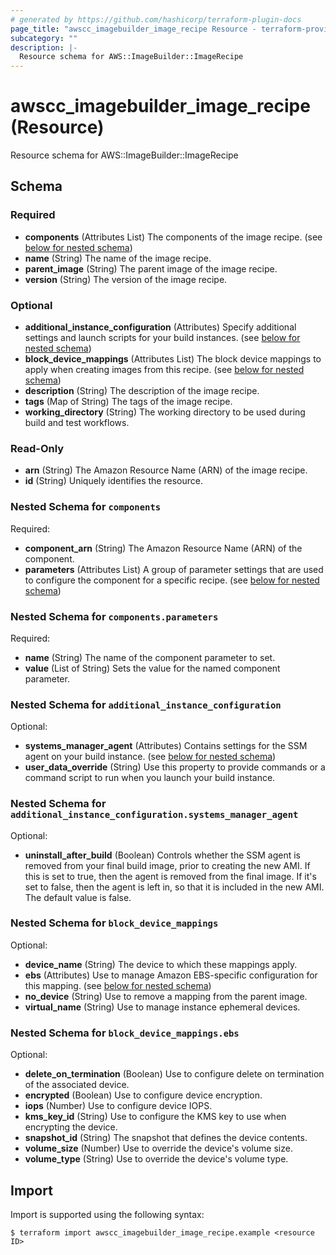 ```yaml
---
# generated by https://github.com/hashicorp/terraform-plugin-docs
page_title: "awscc_imagebuilder_image_recipe Resource - terraform-provider-awscc"
subcategory: ""
description: |-
  Resource schema for AWS::ImageBuilder::ImageRecipe
---
```


# awscc_imagebuilder_image_recipe (Resource)

Resource schema for AWS::ImageBuilder::ImageRecipe



<!-- schema generated by tfplugindocs -->
## Schema

### Required

- **components** (Attributes List) The components of the image recipe. (see [below for nested schema](#nestedatt--components))
- **name** (String) The name of the image recipe.
- **parent_image** (String) The parent image of the image recipe.
- **version** (String) The version of the image recipe.

### Optional

- **additional_instance_configuration** (Attributes) Specify additional settings and launch scripts for your build instances. (see [below for nested schema](#nestedatt--additional_instance_configuration))
- **block_device_mappings** (Attributes List) The block device mappings to apply when creating images from this recipe. (see [below for nested schema](#nestedatt--block_device_mappings))
- **description** (String) The description of the image recipe.
- **tags** (Map of String) The tags of the image recipe.
- **working_directory** (String) The working directory to be used during build and test workflows.

### Read-Only

- **arn** (String) The Amazon Resource Name (ARN) of the image recipe.
- **id** (String) Uniquely identifies the resource.

<a id="nestedatt--components"></a>
### Nested Schema for `components`

Required:

- **component_arn** (String) The Amazon Resource Name (ARN) of the component.
- **parameters** (Attributes List) A group of parameter settings that are used to configure the component for a specific recipe. (see [below for nested schema](#nestedatt--components--parameters))

<a id="nestedatt--components--parameters"></a>
### Nested Schema for `components.parameters`

Required:

- **name** (String) The name of the component parameter to set.
- **value** (List of String) Sets the value for the named component parameter.



<a id="nestedatt--additional_instance_configuration"></a>
### Nested Schema for `additional_instance_configuration`

Optional:

- **systems_manager_agent** (Attributes) Contains settings for the SSM agent on your build instance. (see [below for nested schema](#nestedatt--additional_instance_configuration--systems_manager_agent))
- **user_data_override** (String) Use this property to provide commands or a command script to run when you launch your build instance.

<a id="nestedatt--additional_instance_configuration--systems_manager_agent"></a>
### Nested Schema for `additional_instance_configuration.systems_manager_agent`

Optional:

- **uninstall_after_build** (Boolean) Controls whether the SSM agent is removed from your final build image, prior to creating the new AMI. If this is set to true, then the agent is removed from the final image. If it's set to false, then the agent is left in, so that it is included in the new AMI. The default value is false.



<a id="nestedatt--block_device_mappings"></a>
### Nested Schema for `block_device_mappings`

Optional:

- **device_name** (String) The device to which these mappings apply.
- **ebs** (Attributes) Use to manage Amazon EBS-specific configuration for this mapping. (see [below for nested schema](#nestedatt--block_device_mappings--ebs))
- **no_device** (String) Use to remove a mapping from the parent image.
- **virtual_name** (String) Use to manage instance ephemeral devices.

<a id="nestedatt--block_device_mappings--ebs"></a>
### Nested Schema for `block_device_mappings.ebs`

Optional:

- **delete_on_termination** (Boolean) Use to configure delete on termination of the associated device.
- **encrypted** (Boolean) Use to configure device encryption.
- **iops** (Number) Use to configure device IOPS.
- **kms_key_id** (String) Use to configure the KMS key to use when encrypting the device.
- **snapshot_id** (String) The snapshot that defines the device contents.
- **volume_size** (Number) Use to override the device's volume size.
- **volume_type** (String) Use to override the device's volume type.

## Import

Import is supported using the following syntax:

```shell
$ terraform import awscc_imagebuilder_image_recipe.example <resource ID>
```
